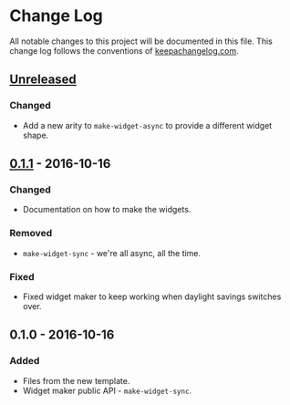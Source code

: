 # Change Log
All notable changes to this project will be documented in this file. This change log follows the conventions of [keepachangelog.com](http://keepachangelog.com/).

## [Unreleased][unreleased]
### Changed
- Add a new arity to `make-widget-async` to provide a different widget shape.

## [0.1.1] - 2016-10-16
### Changed
- Documentation on how to make the widgets.

### Removed
- `make-widget-sync` - we're all async, all the time.

### Fixed
- Fixed widget maker to keep working when daylight savings switches over.

## 0.1.0 - 2016-10-16
### Added
- Files from the new template.
- Widget maker public API - `make-widget-sync`.

[unreleased]: https://github.com/your-name/ga/compare/0.1.1...HEAD
[0.1.1]: https://github.com/your-name/ga/compare/0.1.0...0.1.1
